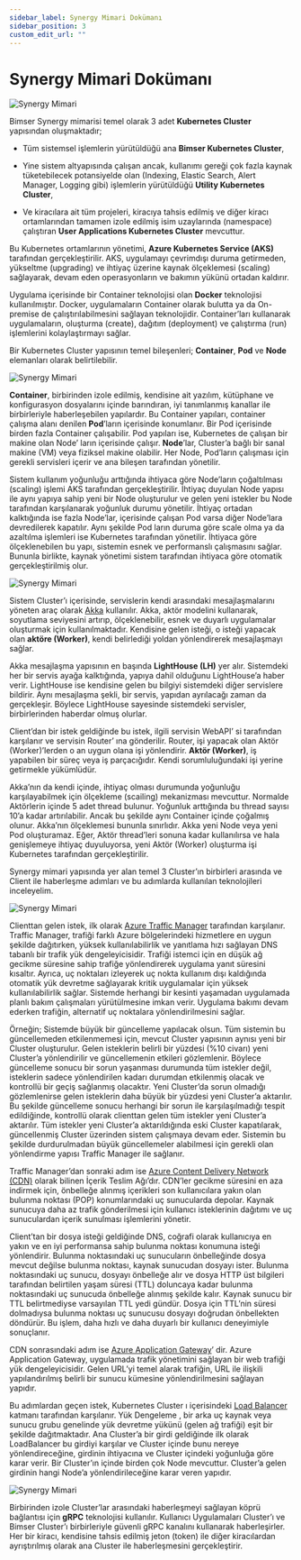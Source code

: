 ```yaml
---
sidebar_label: Synergy Mimari Dokümanı
sidebar_position: 3
custom_edit_url: ""
---
```


# Synergy Mimari Dokümanı

![Synergy Mimari](https://docsbimser.blob.core.windows.net/imagecontainer/auto-upload24278aa3-2ea2-4cc3-a97d-f509360481ce)

Bimser Synergy mimarisi temel olarak 3 adet **Kubernetes Cluster** yapısından oluşmaktadır;

- Tüm sistemsel işlemlerin yürütüldüğü ana **Bimser Kubernetes Cluster**,

- Yine sistem altyapısında çalışan ancak, kullanımı gereği çok fazla kaynak tüketebilecek potansiyelde olan (Indexing, Elastic Search, Alert Manager, Logging gibi) işlemlerin yürütüldüğü **Utility Kubernetes Cluster**,

- Ve kiracılara ait tüm projeleri, kiracıya tahsis edilmiş ve diğer kiracı ortamlarından tamamen izole edilmiş isim uzaylarında (namespace) çalıştıran **User Applications Kubernetes Cluster** mevcuttur.

Bu Kubernetes ortamlarının yönetimi, **Azure Kubernetes Service (AKS)** tarafından gerçekleştirilir. AKS, uygulamayı çevrimdışı duruma getirmeden, yükseltme (upgrading) ve ihtiyaç üzerine kaynak ölçeklemesi (scaling) sağlayarak, devam eden operasyonların ve bakımın yükünü ortadan kaldırır.

Uygulama içerisinde bir Container teknolojisi olan **Docker** teknolojisi kullanılmıştır. Docker, uygulamaların Container olarak bulutta ya da On-premise de çalıştırılabilmesini sağlayan teknolojidir. Container’ları kullanarak uygulamaların, oluşturma (create), dağıtım (deployment) ve çalıştırma (run) işlemlerini kolaylaştırmayı sağlar.

Bir Kubernetes Cluster yapısının temel bileşenleri; **Container**, **Pod** ve **Node** elemanları olarak belirtilebilir.

![Synergy Mimari](https://docsbimser.blob.core.windows.net/imagecontainer/auto-uploadac4371dc-4fd6-4ac9-9249-b371738c4db6)

**Container**, birbirinden izole edilmiş, kendisine ait yazılım, kütüphane ve konfigurasyon dosyalarını içinde barındıran, iyi tanımlanmış kanallar ile birbirleriyle haberleşebilen yapılardır. Bu Container yapıları, container çalışma alanı denilen **Pod**’ların içerisinde konumlanır. Bir Pod içerisinde birden fazla Container çalışabilir. Pod yapıları ise, Kubernetes de çalışan bir makine olan Node’ ların içerisinde çalışır. **Node**’lar, Cluster’a bağlı bir sanal makine (VM) veya fiziksel makine olabilir. Her Node, Pod’ların çalışması için gerekli servisleri içerir ve ana bileşen tarafından yönetilir.

Sistem kullanım yoğunluğu arttığında ihtiyaca göre Node’ların çoğaltılması (scaling) işlemi AKS tarafından gerçekleştirilir. İhtiyaç duyulan Node yapısı ile aynı yapıya sahip yeni bir Node oluşturulur ve gelen yeni istekler bu Node tarafından karşılanarak yoğunluk durumu yönetilir. İhtiyaç ortadan kalktığında ise fazla Node’lar, içerisinde çalışan Pod varsa diğer Node’lara devredilerek kapatılır. Aynı şekilde Pod ların duruma göre scale olma ya da azaltılma işlemleri ise Kubernetes tarafından yönetilir. İhtiyaca göre ölçeklenebilen bu yapı, sistemin esnek ve performanslı çalışmasını sağlar. Bununla birlikte, kaynak yönetimi sistem tarafından ihtiyaca göre otomatik gerçekleştirilmiş olur.

![Synergy Mimari](https://docsbimser.blob.core.windows.net/imagecontainer/auto-uploadbf422234-74ca-44f9-b47e-9dee444e29ab)

Sistem Cluster’ı içerisinde, servislerin kendi arasındaki mesajlaşmalarını yöneten araç olarak [Akka](https://doc.akka.io/docs/akka/2.4/intro/what-is-akka.html) kullanılır. Akka, aktör modelini kullanarak, soyutlama seviyesini artırıp, ölçeklenebilir, esnek ve duyarlı uygulamalar oluşturmak için kullanılmaktadır. Kendisine gelen isteği, o isteği yapacak olan **aktöre (Worker)**, kendi belirlediği yoldan yönlendirerek mesajlaşmayı sağlar.

Akka mesajlaşma yapısının en başında **LightHouse (LH)** yer alır. Sistemdeki her bir servis ayağa kalktığında, yapıya dahil olduğunu LightHouse’a haber verir. LightHouse ise kendisine gelen bu bilgiyi sistemdeki diğer servislere bildirir. Aynı mesajlaşma şekli, bir servis, yapıdan ayrılacağı zaman da gerçekleşir. Böylece LightHouse sayesinde sistemdeki servisler, birbirlerinden haberdar olmuş olurlar.

Client’dan bir istek geldiğinde bu istek, ilgili servisin WebAPI’ si tarafından karşılanır ve servisin Router’ ına gönderilir. Router, işi yapacak olan Aktör (Worker)’lerden o an uygun olana işi yönlendirir. **Aktör (Worker)**, iş yapabilen bir süreç veya iş parçacığıdır. Kendi sorumluluğundaki işi yerine getirmekle yükümlüdür.

Akka’nın da kendi içinde, ihtiyaç olması durumunda yoğunluğu karşılayabilmek için ölçekleme (scailing) mekanizması mevcuttur. Normalde Aktörlerin içinde 5 adet thread bulunur. Yoğunluk arttığında bu thread sayısı 10’a kadar artırılabilir. Ancak bu şekilde aynı Container içinde çoğalmış olunur. Akka’nın ölçeklemesi bununla sınırlıdır. Akka yeni Node veya yeni Pod oluşturamaz. Eğer, Aktör thread’leri sonuna kadar kullanılırsa ve hala genişlemeye ihtiyaç duyuluyorsa, yeni Aktör (Worker) oluşturma işi Kubernetes tarafından gerçekleştirilir.

Synergy mimari yapısında yer alan temel 3 Cluster’ın birbirleri arasında ve Client ile haberleşme adımları ve bu adımlarda kullanılan teknolojileri inceleyelim.

![Synergy Mimari](https://docsbimser.blob.core.windows.net/imagecontainer/auto-uploadebfd6ca4-64f7-4778-af59-f2292213af74)

Clienttan gelen istek, ilk olarak [Azure Traffic Manager](https://docs.microsoft.com/tr-tr/azure/traffic-manager/traffic-manager-overview) tarafından karşılanır. Traffic Manager, trafiği farklı Azure bölgelerindeki hizmetlere en uygun şekilde dağıtırken, yüksek kullanılabilirlik ve yanıtlama hızı sağlayan DNS tabanlı bir trafik yük dengeleyicisidir. Trafiği istemci için en düşük ağ gecikme süresine sahip trafiğe yönlendirerek uygulama yanıt süresini kısaltır. Ayrıca, uç noktaları izleyerek uç nokta kullanım dışı kaldığında otomatik yük devretme sağlayarak kritik uygulamalar için yüksek kullanılabilirlik sağlar. Sistemde herhangi bir kesinti yaşamadan uygulamada planlı bakım çalışmaları yürütülmesine imkan verir. Uygulama bakımı devam ederken trafiğin, alternatif uç noktalara yönlendirilmesini sağlar.

Örneğin; Sistemde büyük bir güncelleme yapılacak olsun. Tüm sistemin bu güncellemeden etkilenmemesi için, mevcut Cluster yapısının aynısı yeni bir Cluster oluşturulur. Gelen isteklerin belirli bir yüzdesi (%10 civarı) yeni Cluster’a yönlendirilir ve güncellemenin etkileri gözlemlenir. Böylece güncelleme sonucu bir sorun yaşanması durumunda tüm istekler değil, isteklerin sadece yönlendirilen kadarı durumdan etkilenmiş olacak ve kontrollü bir geçiş sağlanmış olacaktır. Yeni Cluster’da sorun olmadığı gözlemlenirse gelen isteklerin daha büyük bir yüzdesi yeni Cluster’a aktarılır. Bu şekilde güncelleme sonucu herhangi bir sorun ile karşılaşılmadığı tespit edildiğinde, kontrollü olarak clienttan gelen tüm istekler yeni Cluster’a aktarılır. Tüm istekler yeni Cluster’a aktarıldığında eski Cluster kapatılarak, güncellenmiş Cluster üzerinden sistem çalışmaya devam eder. Sistemin bu şekilde durdurulmadan büyük güncellemeler alabilmesi için gerekli olan yönlendirme yapısı Traffic Manager ile sağlanır.

Traffic Manager’dan sonraki adım ise [Azure Content Delivery Network (CDN)](https://docs.microsoft.com/tr-tr/azure/cdn/cdn-overview) olarak bilinen İçerik Teslim Ağı’dır. CDN’ler gecikme süresini en aza indirmek için, önbelleğe alınmış içerikleri son kullanıcılara yakın olan bulunma noktası (POP) konumlarındaki uç sunucularda depolar. Kaynak sunucuya daha az trafik gönderilmesi için kullanıcı isteklerinin dağıtımı ve uç sunuculardan içerik sunulması işlemlerini yönetir.

Client’tan bir dosya isteği geldiğinde DNS, coğrafi olarak kullanıcıya en yakın ve en iyi performansa sahip bulunma noktası konumuna isteği yönlendirir. Bulunma noktasındaki uç sunucuların önbelleğinde dosya mevcut değilse bulunma noktası, kaynak sunucudan dosyayı ister. Bulunma noktasındaki uç sunucu, dosyayı önbelleğe alır ve dosya HTTP üst bilgileri tarafından belirtilen yaşam süresi (TTL) doluncaya kadar bulunma noktasındaki uç sunucuda önbelleğe alınmış şekilde kalır. Kaynak sunucu bir TTL belirtmediyse varsayılan TTL yedi gündür. Dosya için TTL’nin süresi dolmadıysa bulunma noktası uç sunucusu dosyayı doğrudan önbellekten döndürür. Bu işlem, daha hızlı ve daha duyarlı bir kullanıcı deneyimiyle sonuçlanır.

CDN sonrasındaki adım ise [Azure Application Gateway](https://docs.microsoft.com/tr-tr/azure/application-gateway/overview)’ dir. Azure Application Gateway, uygulamada trafik yönetimini sağlayan bir web trafiği yük dengeleyicisidir. Gelen URL’yi temel alarak trafiğin, URL ile ilişkili yapılandırılmış belirli bir sunucu kümesine yönlendirilmesini sağlayan yapıdır.

Bu adımlardan geçen istek, Kubernetes Cluster ı içerisindeki [Load Balancer](https://docs.microsoft.com/tr-tr/azure/load-balancer/load-balancer-overview) katmanı tarafından karşılanır. Yük Dengeleme , bir arka uç kaynak veya sunucu grubu genelinde yük devretme yükünü (gelen ağ trafiği) eşit bir şekilde dağıtmaktadır. Ana Cluster’a bir girdi geldiğinde ilk olarak LoadBalancer bu girdiyi karşılar ve Cluster içinde bunu nereye yönlendireceğine, girdinin ihtiyacına ve Cluster içindeki yoğunluğa göre karar verir. Bir Cluster’ın içinde birden çok Node mevcuttur. Cluster’a gelen girdinin hangi Node’a yönlendirileceğine karar veren yapıdır.

![Synergy Mimari](https://docsbimser.blob.core.windows.net/imagecontainer/auto-upload2b9bb56b-cc74-4fa9-aa92-2470bda87fe8)

Birbirinden izole Cluster’lar arasındaki haberleşmeyi sağlayan köprü bağlantısı için **gRPC** teknolojisi kullanılır. Kullanıcı Uygulamaları Cluster’ı ve Bimser Cluster’ı birbirleriyle güvenli gRPC kanalını kullanarak haberleşirler. Her bir kiracı, kendisine tahsis edilmiş jeton (token) ile diğer kiracılardan ayrıştırılmış olarak ana Cluster ile haberleşmesini gerçekleştirir.